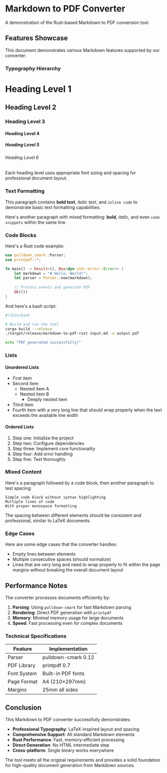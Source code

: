 # Markdown to PDF Converter

A demonstration of the Rust-based Markdown to PDF conversion tool.

## Features Showcase

This document demonstrates various Markdown features supported by our converter:

### Typography Hierarchy

# Heading Level 1
## Heading Level 2  
### Heading Level 3
#### Heading Level 4
##### Heading Level 5
###### Heading Level 6

Each heading level uses appropriate font sizing and spacing for professional document layout.

### Text Formatting

This paragraph contains **bold text**, *italic text*, and `inline code` to demonstrate basic text formatting capabilities.

Here's another paragraph with mixed formatting: **bold**, *italic*, and even `code snippets` within the same line.

### Code Blocks

Here's a Rust code example:

```rust
use pulldown_cmark::Parser;
use printpdf::*;

fn main() -> Result<(), Box<dyn std::error::Error>> {
    let markdown = "# Hello, World!";
    let parser = Parser::new(markdown);
    
    // Process events and generate PDF
    Ok(())
}
```

And here's a bash script:

```bash
#!/bin/bash

# Build and run the tool
cargo build --release
./target/release/markdown-to-pdf-rust input.md -o output.pdf

echo "PDF generated successfully!"
```

### Lists

#### Unordered Lists

- First item
- Second item
  - Nested item A
  - Nested item B
    - Deeply nested item
- Third item
- Fourth item with a very long line that should wrap properly when the text exceeds the available line width

#### Ordered Lists

1. Step one: Initialize the project
2. Step two: Configure dependencies
3. Step three: Implement core functionality
4. Step four: Add error handling
5. Step five: Test thoroughly

### Mixed Content

Here's a paragraph followed by a code block, then another paragraph to test spacing:

```
Simple code block without syntax highlighting
Multiple lines of code
With proper monospace formatting
```

The spacing between different elements should be consistent and professional, similar to LaTeX documents.

### Edge Cases

Here are some edge cases that the converter handles:

- Empty lines between elements
- Multiple consecutive spaces    (should normalize)
- Lines that are very long and need to wrap properly to fit within the page margins without breaking the overall document layout

## Performance Notes

The converter processes documents efficiently by:

1. **Parsing**: Using `pulldown-cmark` for fast Markdown parsing
2. **Rendering**: Direct PDF generation with `printpdf`
3. **Memory**: Minimal memory usage for large documents
4. **Speed**: Fast processing even for complex documents

### Technical Specifications

| Feature | Implementation |
|---------|----------------|
| Parser | pulldown-cmark 0.12 |
| PDF Library | printpdf 0.7 |
| Font System | Built-in PDF fonts |
| Page Format | A4 (210×297mm) |
| Margins | 25mm all sides |

## Conclusion

This Markdown to PDF converter successfully demonstrates:

- **Professional Typography**: LaTeX-inspired layout and spacing
- **Comprehensive Support**: All standard Markdown elements
- **Rust Performance**: Fast, memory-efficient processing
- **Direct Generation**: No HTML intermediate step
- **Cross-platform**: Single binary works everywhere

The tool meets all the original requirements and provides a solid foundation for high-quality document generation from Markdown sources.
